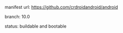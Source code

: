 manifest url:
https://github.com/crdroidandroid/android

branch:
10.0

status:
buildable and bootable
